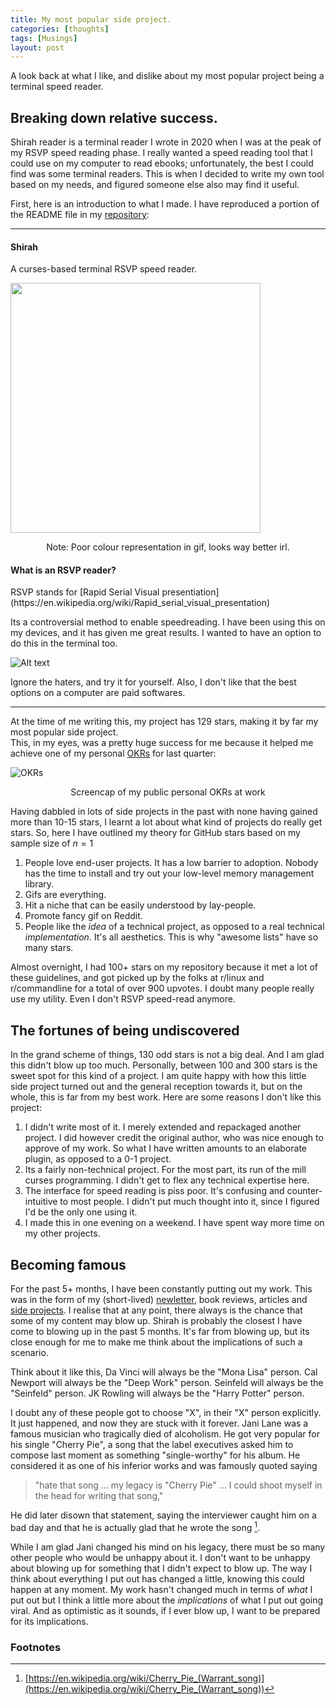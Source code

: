 ```yaml
---
title: My most popular side project.
categories: [thoughts]
tags: [Musings]
layout: post
---
```


A look back at what I like, and dislike about my most popular project being a terminal speed reader.

## Breaking down relative success.

Shirah reader is a terminal reader I wrote in 2020 when I was at the peak of my RSVP speed reading phase. I really wanted a speed reading tool that I could use on my computer to read ebooks; unfortunately, the best I could find was some terminal readers. This is when I decided to write my own tool based on my needs, and figured someone else also may find it useful.

First, here is an introduction to what I made. I have reproduced a portion of the README file in my [repository](https://github.com/Hallicopter/shirah-reader):

<hr>

 <h4>Shirah</h4>
	
A curses-based terminal RSVP speed reader.

<img src="https://raw.githubusercontent.com/Hallicopter/shirah-reader/main/assets/shirah.gif" height="400">
<p style="text-align:center">Note: Poor colour representation in gif, looks way better irl.</p>


<h4>  What is an RSVP reader? </h4>
RSVP stands for [Rapid Serial Visual presentiation](https://en.wikipedia.org/wiki/Rapid_serial_visual_presentation)

Its a controversial method to enable speedreading. I have been using this on my devices, and it has given me great results. I wanted to have an option to do this in the terminal too.

![Alt text](https://raw.githubusercontent.com/Hallicopter/shirah-reader/main/assets/speedread.gif)

Ignore the haters, and try it for yourself.
Also, I don't like that the best options on a computer are paid softwares.

<hr>

At the time of me writing this, my project has 129 stars, making it by far my most popular side project. <br>
This, in my eyes, was a pretty huge success for me because it helped me achieve one of my personal [OKRs](https://rework.withgoogle.com/guides/set-goals-with-okrs/steps/introduction/) for last quarter:

![OKRs](https://i.postimg.cc/zvkTY3S1/image.png)
<p style="text-align:center">Screencap of my public personal OKRs at work</p>

Having dabbled in lots of side projects in the past with none having gained more than 10-15 stars, I learnt a lot about what kind of projects do really get stars. So, here I have outlined my theory for GitHub stars based on my $\text{sample size}$ of $n=1$

1.  People love end-user projects. It has a low barrier to adoption. Nobody has the time to install and try out your low-level memory management library.
2.  Gifs are everything.
3.  Hit a niche that can be easily understood by lay-people.
4.  Promote fancy gif on Reddit.
5.  People like the *idea* of a technical project, as opposed to a real technical *implementation*. It's all aesthetics. This is why "awesome lists" have so many stars.

Almost overnight, I had 100+ stars on my repository because it met a lot of these guidelines, and got picked up by the folks at r/linux and r/commandline for a total of over 900 upvotes. I doubt many people really use my utility. Even I don't RSVP  speed-read anymore.

## The fortunes of being undiscovered

In the grand scheme of things, 130 odd stars is not a big deal. And I am glad this didn't blow up too much. Personally, between 100 and 300 stars is the sweet spot for this kind of a project. I am quite happy with how this little side project turned out and the general reception towards it, but on the whole, this is far from my best work. Here are some reasons I don't like this project:
1. I didn't write most of it. I merely extended and repackaged another project. I did however credit the original author, who was nice enough to approve of my work. So what I have written amounts to an elaborate plugin, as opposed to a 0-1 project.
2. Its a fairly non-technical project. For the most part, its run of the mill curses programming. I didn't get to flex any technical expertise here.
3. The interface for speed reading is piss poor. It's confusing and counter-intuitive to most people. I didn't put much thought into it, since I figured I'd be the only one using it.
4. I made this in one evening on a weekend. I have spent way more time on my other projects. 


## Becoming famous

For the past 5+ months, I have been constantly putting out my work. This was in the form of my (short-lived) [newletter](http://localhost:4000/tags/#The%20Letter), book reviews, articles and [side projects](https://github.com/Hallicopter/). I realise that at any point, there always is the chance that some of my content may blow up. Shirah is probably the closest I have come to blowing up in the past 5 months. It's far from blowing up, but its close enough for me to make me think about the implications of such a scenario.

Think about it like this, Da Vinci will always be the "Mona Lisa" person. Cal Newport will always be the "Deep Work" person. Seinfeld will always be the "Seinfeld" person. JK Rowling will always be the "Harry Potter" person. 

I doubt any of these people got to choose "X", in their "X" person explicitly. It just happened, and now they are stuck with it forever. Jani Lane was a famous musician who tragically died of alcoholism. He got very popular for his single "Cherry Pie", a song that the label executives asked him to compose last moment as something "single-worthy" for his album. He considered it as one of his inferior works and was famously quoted saying 

> "hate that song ... my legacy is "Cherry Pie" ... I could shoot myself in the head for writing that song,"

He did later disown that statement, saying the interviewer caught him on a bad day and that he is actually glad that he wrote the song [^1]. 

While I am glad Jani changed his mind on his legacy, there must be so many other people who would be unhappy about it. I don't want to be unhappy about blowing up for something that I didn't expect to blow up. The way I think about everything I put out has changed a little, knowing this could happen at any moment. My work hasn't changed much in terms of *what* I put out but I think a little more about the *implications* of what I put out going viral. And as optimistic as it sounds, if I ever blow up, I want to be prepared for its implications. 



### Footnotes

[^1]: [https://en.wikipedia.org/wiki/Cherry_Pie_(Warrant_song)](https://en.wikipedia.org/wiki/Cherry_Pie_(Warrant_song))